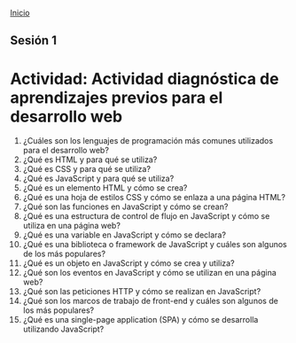 <!-- No borrar o modificar -->
[Inicio](./index.md)

## Sesión 1 

# Actividad: Actividad diagnóstica de aprendizajes previos para el desarrollo web

1. ¿Cuáles son los lenguajes de programación más comunes utilizados para el desarrollo web?
2. ¿Qué es HTML y para qué se utiliza?
3. ¿Qué es CSS y para qué se utiliza?
4. ¿Qué es JavaScript y para qué se utiliza?
5. ¿Qué es un elemento HTML y cómo se crea?
6. ¿Qué es una hoja de estilos CSS y cómo se enlaza a una página HTML?
7. ¿Qué son las funciones en JavaScript y cómo se crean?
8. ¿Qué es una estructura de control de flujo en JavaScript y cómo se utiliza en una página web?
9. ¿Qué es una variable en JavaScript y cómo se declara?
10. ¿Qué es una biblioteca o framework de JavaScript y cuáles son algunos de los más populares?
11. ¿Qué es un objeto en JavaScript y cómo se crea y utiliza?
12. ¿Qué son los eventos en JavaScript y cómo se utilizan en una página web?
13. ¿Qué son las peticiones HTTP y cómo se realizan en JavaScript?
14. ¿Qué son los marcos de trabajo de front-end y cuáles son algunos de los más populares?
15. ¿Qué es una single-page application (SPA) y cómo se desarrolla utilizando JavaScript?






